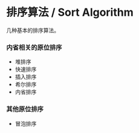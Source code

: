 # 排序算法 / Sort Algorithm
几种基本的排序算法。

### 内省相关的原位排序
- 堆排序
- 快速排序
- 插入排序
- 希尔排序
- 内省排序

### 其他原位排序
- 冒泡排序
